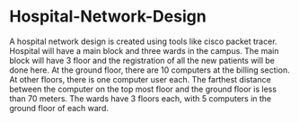 # Hospital-Network-Design

A hospital network design is created using tools like cisco packet tracer. Hospital will have a main block and three wards in the campus. The main block will have 3 floor and the registration of all the new patients will be done here. At the ground floor, there are 10 computers at the billing section. At other floors, there is one computer user each. The farthest distance between the computer on the top most floor and the ground floor is less than 70 meters. The wards have 3 floors each, with 5 computers in the ground floor of each ward.

